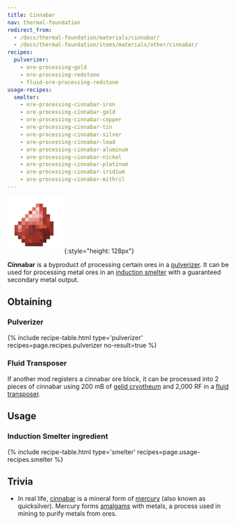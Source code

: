 ```yaml
---
title: Cinnabar
nav: thermal-foundation
redirect_from:
  - /docs/thermal-foundation/materials/cinnabar/
  - /docs/thermal-foundation/items/materials/other/cinnabar/
recipes:
  pulverizer:
    - ore-processing-gold
    - ore-processing-redstone
    - fluid-ore-processing-redstone
usage-recipes:
  smelter:
    - ore-processing-cinnabar-iron
    - ore-processing-cinnabar-gold
    - ore-processing-cinnabar-copper
    - ore-processing-cinnabar-tin
    - ore-processing-cinnabar-silver
    - ore-processing-cinnabar-lead
    - ore-processing-cinnabar-aluminum
    - ore-processing-cinnabar-nickel
    - ore-processing-cinnabar-platinum
    - ore-processing-cinnabar-iridium
    - ore-processing-cinnabar-mithril
---
```


![Cinnabar](/assets/images/thermal-foundation/cinnabar.png){:style="height: 128px"}


**Cinnabar** is a byproduct of processing certain ores in a
[pulverizer](/docs/pulverizer/). It can be used for processing metal ores in an
[induction smelter](/docs/induction-smelter/) with a guaranteed secondary metal
output.


Obtaining
---------

### Pulverizer
{% include recipe-table.html type='pulverizer' recipes=page.recipes.pulverizer no-result=true %}

### Fluid Transposer
If another mod registers a cinnabar ore block, it can be processed into 2 pieces
of cinnabar using 200 mB of [gelid cryotheum](/docs/gelid-cryotheum/) and 2,000
RF in a [fluid transposer](/docs/fluid-transposer/).


Usage
-----

### Induction Smelter ingredient
{% include recipe-table.html type='smelter' recipes=page.usage-recipes.smelter %}


Trivia
------

* In real life, [cinnabar](https://en.wikipedia.org/wiki/Cinnabar) is a mineral
  form of [mercury](https://en.wikipedia.org/wiki/Mercury) (also known as
  quicksilver). Mercury forms
  [amalgams](https://en.wikipedia.org/wiki/Amalgam_(chemistry)) with metals, a
  process used in mining to purify metals from ores.
